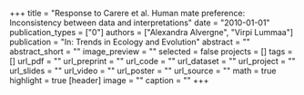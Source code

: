 +++
title = "Response to Carere et al. Human mate preference: Inconsistency between data and interpretations"
date = "2010-01-01"
publication_types = ["0"]
authors = ["Alexandra Alvergne", "Virpi Lummaa"]
publication = "In: Trends in Ecology and Evolution"
abstract = ""
abstract_short = ""
image_preview = ""
selected = false
projects = []
tags = []
url_pdf = ""
url_preprint = ""
url_code = ""
url_dataset = ""
url_project = ""
url_slides = ""
url_video = ""
url_poster = ""
url_source = ""
math = true
highlight = true
[header]
image = ""
caption = ""
+++
